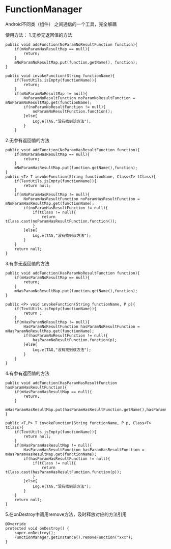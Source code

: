 # FunctionManager
Android不同类（组件） 之间通信的一个工具，完全解耦


使用方法：
1.无参无返回值的方法
    
    public void addFunction(NoParamNoResultFunction function){
        if(mNoParamHasResultMap == null){
            return;
        }
        mNoParamNoResultMap.put(function.getName(), function);
    }
    
    public void invokeFunction(String functionName){
        if(TextUtils.isEmpty(functionName)){
            return;
        }
        if(mNoParamNoResultMap != null){
            NoParamNoResultFunction noParamNoResultFunction = mNoParamNoResultMap.get(functionName);
            if(noParamNoResultFunction != null){
                noParamNoResultFunction.function();
            }else{
                Log.e(TAG,"没有找到该方法");
            }
        }

2.无参有返回值的方法

    public void addFunction(NoParamHasResultFunction function){
        if(mNoParamHasResultMap == null){
            return;
        }
        mNoParamHasResultMap.put(function.getName(),function);
    }
    public <T> T invokeFunction(String functionName, Class<T> tClass){
        if(TextUtils.isEmpty(functionName)){
            return null;
        }
        if(mNoParamHasResultMap != null){
            NoParamHasResultFunction noParamHasResultFunction = mNoParamHasResultMap.get(functionName);
            if(noParamHasResultFunction != null){
                if(tClass != null){
                    return tClass.cast(noParamHasResultFunction.function());
                }
            }else{
                Log.e(TAG,"没有找到该方法");
            }
        }
        return null;
    }

3.有参无返回值的方法

    public void addFunction(HasParamNoResultFunction function){
        if(mHasParamNoResultMap == null){
            return;
        }
        mHasParamNoResultMap.put(function.getName(),function);
    }

    public <P> void invokeFunction(String functionName, P p){
        if(TextUtils.isEmpty(functionName)){
            return ;
        }
        if(mHasParamNoResultMap != null){
            HasParamNoResultFunction hasParamNoResultFunction = mHasParamNoResultMap.get(functionName);
            if(hasParamNoResultFunction != null){
                hasParamNoResultFunction.function(p);
            }else{
                Log.e(TAG,"没有找到该方法");
            }
        }
    }

4.有参有返回值的方法

    public void addFunction(HasParamHasResultFunction hasParamHasResultFunction){
        if(mHasParamHasResultMap == null){
            return;
        }
        mHasParamHasResultMap.put(hasParamHasResultFunction.getName(),hasParamHasResultFunction);
    }
    
    public <T,P> T invokeFunction(String functionName, P p, Class<T> tClass){
        if(TextUtils.isEmpty(functionName)){
            return null;
        }
        if(mHasParamHasResultMap != null){
            HasParamHasResultFunction hasParamHasResultFunction = mHasParamHasResultMap.get(functionName);
            if(hasParamHasResultFunction != null){
                if(tClass != null){
                    return tClass.cast(hasParamHasResultFunction.function(p));
                }
            }else{
                Log.e(TAG,"没有找到该方法");
            }
        }
        return null;
    }

5.在onDestroy中调用remove方法，及时释放对应的方法引用
    
    @Override
    protected void onDestroy() {
        super.onDestroy();
        FunctionManager.getInstance().removeFunction("xxx");
    }
